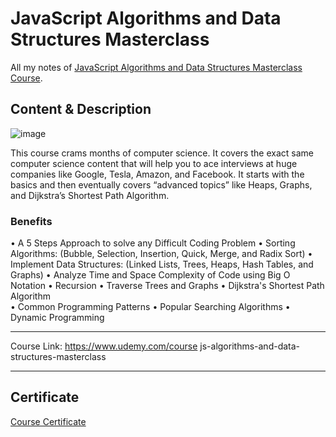 # JavaScript Algorithms and Data Structures Masterclass

All my notes of [JavaScript Algorithms and Data Structures Masterclass Course](https://www.udemy.com/course/js-algorithms-and-data-structures-masterclass).

## Content & Description

![image](https://github.com/Mohamed-Elhawary/courses-notes/assets/69651552/30633a17-f9d4-4df3-b88a-a9967db32a91)

This course crams months of computer science. It covers the exact same computer science content that will help you to ace interviews at huge companies like Google, Tesla, Amazon, and Facebook. It starts with the basics and then eventually covers “advanced topics” like Heaps, Graphs, and Dijkstra’s Shortest Path Algorithm. 

### Benefits

• A 5 Steps Approach to solve any Difficult Coding Problem
• Sorting Algorithms: (Bubble, Selection, Insertion, Quick, Merge, and Radix Sort)
• Implement Data Structures: (Linked Lists, Trees, Heaps, Hash Tables, and Graphs)
• Analyze Time and Space Complexity of Code using Big O Notation
• Recursion
• Traverse Trees and Graphs
• Dijkstra's Shortest Path Algorithm  
• Common Programming Patterns 
• Popular Searching Algorithms 
• Dynamic Programming

------------------

Course Link: https://www.udemy.com/course js-algorithms-and-data-structures-masterclass

------------------

## Certificate

[Course Certificate](Certificate.pdf)
